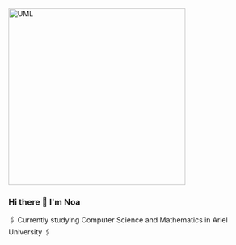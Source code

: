 <img width="350" alt="UML" src="https://user-images.githubusercontent.com/76524924/146986260-11b69533-2c54-4e1f-b367-03ee1cede76c.gif">

### Hi there 👋 I'm Noa

<!--
**Noa-Nussbaum/Noa-Nussbaum** is a ✨ _special_ ✨ repository because its `README.md` (this file) appears on your GitHub profile.

Here are some ideas to get you started:

- 🔭 I’m currently working on ...
- 🌱 I’m currently learning ...
- 👯 I’m looking to collaborate on ...
- 🤔 I’m looking for help with ...
- 💬 Ask me about ...
- 📫 How to reach me: ...
- 😄 Pronouns: ...
- ⚡ Fun fact: ...
-->

:paperclips: Currently studying Computer Science and Mathematics in Ariel University :paperclips:

